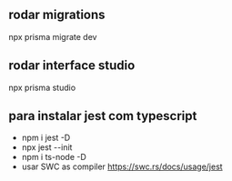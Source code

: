 ## rodar migrations 
npx prisma migrate dev

## rodar interface studio
npx prisma studio

## para instalar jest com typescript
- npm i jest -D
- npx jest --init
- npm i ts-node -D
- usar SWC as compiler https://swc.rs/docs/usage/jest